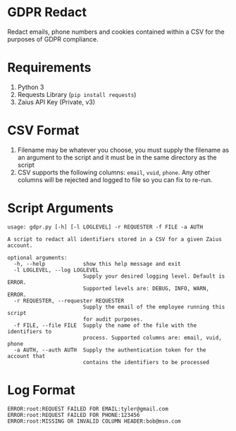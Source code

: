 # GDPR Redact
Redact emails, phone numbers and cookies contained within a CSV for the purposes of GDPR compliance.

# Requirements
1. Python 3
2. Requests Library (`pip install requests`)
3. Zaius API Key (Private, v3)

# CSV Format
1. Filename may be whatever you choose, you must supply the filename as an argument to the script and it must be in the same directory as the script
2. CSV supports the following columns: `email`, `vuid`, `phone`. Any other columns will be rejected and logged to file so you can fix to re-run.

# Script Arguments
```
usage: gdpr.py [-h] [-l LOGLEVEL] -r REQUESTER -f FILE -a AUTH

A script to redact all identifiers stored in a CSV for a given Zaius account.

optional arguments:
  -h, --help            show this help message and exit
  -l LOGLEVEL, --log LOGLEVEL
                        Supply your desired logging level. Default is ERROR.
                        Supported levels are: DEBUG, INFO, WARN, ERROR.
  -r REQUESTER, --requester REQUESTER
                        Supply the email of the employee running this script
                        for audit purposes.
  -f FILE, --file FILE  Supply the name of the file with the identifiers to
                        process. Supported columns are: email, vuid, phone
  -a AUTH, --auth AUTH  Supply the authentication token for the account that
                        contains the identifiers to be processed
```

# Log Format
```
ERROR:root:REQUEST FAILED FOR EMAIL:tyler@gmail.com
ERROR:root:REQUEST FAILED FOR PHONE:123456
ERROR:root:MISSING OR INVALID COLUMN HEADER:bob@msn.com
```

